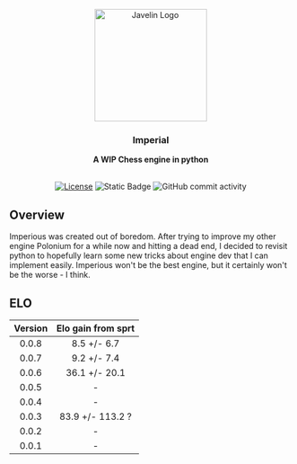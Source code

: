 <div align="center">

<img
  width="200"
  alt="Javelin Logo"
  src="https://github.com/user-attachments/assets/3fc4366a-2332-4b44-bc84-888e8ad4b9d8">

<h3>Imperial</h3>
<b>A WIP Chess engine in python</b>
<br>
<br>

[![License](https://img.shields.io/github/license/Dragjon/Imperious?style=for-the-badge)](https://opensource.org/license/mit)
![Static Badge](https://img.shields.io/badge/Version-0.0.8-yellow?style=for-the-badge)
![GitHub commit activity](https://img.shields.io/github/commit-activity/w/dragjon/imperious?style=for-the-badge)

</div>

## Overview
Imperious was created out of boredom. After trying to improve my other engine Polonium for a while now and hitting a dead end, I decided to revisit python to hopefully learn some new tricks about engine dev that I can implement easily. Imperious won't be the best engine, but it certainly won't be the worse - I think.

## ELO
| Version  | Elo gain from sprt |
| :-: | :-: |
| 0.0.8    | 8.5 +/- 6.7        |
| 0.0.7    | 9.2 +/- 7.4        |
| 0.0.6    | 36.1 +/- 20.1      |
| 0.0.5    | -                  |
| 0.0.4    | -                  |
| 0.0.3    | 83.9 +/- 113.2 ?   |
| 0.0.2    | -                  |
| 0.0.1    | -                  |
